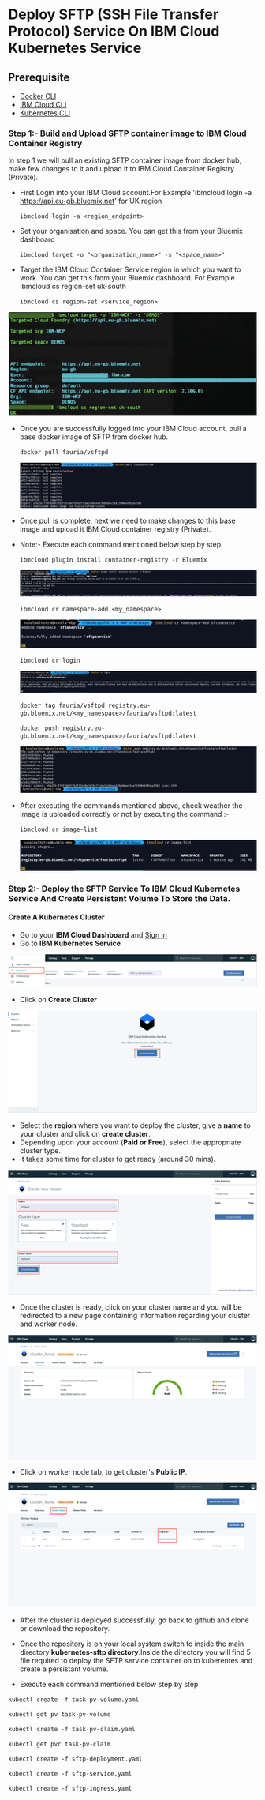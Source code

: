 # Deploy SFTP (SSH File Transfer Protocol) Service On IBM Cloud Kubernetes Service

## Prerequisite

- [Docker CLI](https://docs.docker.com/install/)
- [IBM Cloud CLI](https://console.bluemix.net/docs/cli/reference/bluemix_cli/get_started.html#getting-started)
- [Kubernetes CLI](https://kubernetes.io/docs/tasks/tools/install-kubectl/)

### Step 1:- Build and Upload SFTP container image to IBM Cloud Container Registry

In step 1 we will pull an existing SFTP container image from docker hub, make few changes to it and upload it to IBM Cloud Container Registry (Private).

- First Login into your IBM Cloud account.For Example 'ibmcloud login -a https://api.eu-gb.bluemix.net' for UK region
  ```
  ibmcloud login -a <region_endpoint>
  ```

- Set your organisation and space. You can get this from your Bluemix dashboard
  ```
  ibmcloud target -o "<organisation_name>" -s "<space_name>"
  ```

- Target the IBM Cloud Container Service region in which you want to work. You can get this from your Bluemix dashboard. For Example ibmcloud cs region-set uk-south
  ```
  ibmcloud cs region-set <service_region>
  ```
  
![alt text](images/sftp-image1.png)

- Once you are successfully logged into your IBM Cloud account, pull a base docker image of SFTP from docker hub.

  ```
  docker pull fauria/vsftpd
  ```

  ![alt text](images/image2.png)

- Once pull is complete, next we need to make changes to this base image and upload it IBM Cloud container registry (Private).

- Note:- Execute each command mentioned below step by step

  ```
  ibmcloud plugin install container-registry -r Bluemix
  ```

  ![alt text](images/image3.png)

  ```
  ibmcloud cr namespace-add <my_namespace>
  ```

  ![alt text](images/image4.png)

  ```
  ibmcloud cr login
  ```

  ![alt text](images/image5.png)

  ```
  docker tag fauria/vsftpd registry.eu-gb.bluemix.net/<my_namespace>/fauria/vsftpd:latest
  ```

  ```
  docker push registry.eu-gb.bluemix.net/<my_namespace>/fauria/vsftpd:latest
  ```

  ![alt text](images/image6.png)

- After executing the commands mentioned above, check weather the image is uploaded correctly or not by executing the command :-
  ```
  ibmcloud cr image-list
  ```
  ![alt text](images/image7.png)

### Step 2:- Deploy the SFTP Service To IBM Cloud Kubernetes Service And Create Persistant Volume To Store the Data.

#### Create A Kubernetes Cluster

- Go to your **IBM Cloud Dashboard** and [Sign in](https://console.bluemix.net/dashboard/apps/)
- Go to **IBM Kubernetes Service**

![alt text](images/image8.png)

- Click on **Create Cluster**

![alt text](images/image9.png)

- Select the **region** where you want to deploy the cluster, give a **name** to your cluster and click on **create cluster**.
- Depending upon your account (**Paid or Free**), select the appropriate cluster type.
- It takes some time for cluster to get ready (around 30 mins).

![alt text](images/image10.png)

- Once the cluster is ready, click on your cluster name and you will be redirected to a new page containing information regarding your cluster and worker node.

![alt text](images/image11.png)

- Click on worker node tab, to get cluster's **Public IP**.

![alt text](images/image12.png)

- After the cluster is deployed successfully, go back to github and clone or download the repository.

- Once the repository is on your local system switch to inside the main directory **kubernetes-sftp directory**.Inside the directory you will find 5 file required to deploy the SFTP service container on to kuberentes and create a persistant volume.

- Execute each command mentioned below step by step

```
kubectl create -f task-pv-volume.yaml
```

```
kubectl get pv task-pv-volume
```

```
kubectl create -f task-pv-claim.yaml
```

```
kubectl get pvc task-pv-claim
```

```
kubectl create -f sftp-deployment.yaml
```

```
kubectl create -f sftp-service.yaml
```

```
kubectl create -f sftp-ingress.yaml
```

